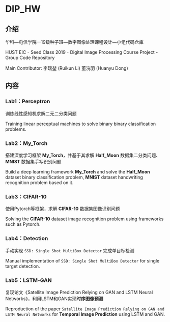 #  DIP_HW

## 介绍

华科—电信学院—19级种子班—数字图像处理课程设计—小组代码仓库

HUST EIC - Seed Class 2019 - Digital Image Processing Course Project - Group Code Repository

Main Contributor:
李瑞堃 (Ruikun Li) 董浣羽 (Huanyu Dong)

## 内容

### Lab1：Perceptron

训练线性感知机求解二元二分类问题

Training linear perceptual machines to solve binary binary classification problems.

### Lab2：My_Torch

搭建深度学习框架 **My_Torch**，并基于其求解 **Half_Moon** 数据集二分类问题、**MNIST** 数据集手写识别问题

Build a deep learning framework **My_Torch** and solve the **Half_Moon** dataset binary classification problem, **MNIST** dataset handwriting recognition problem based on it.

### Lab3：CIFAR-10

使用Pytorch等框架，求解 **CIFAR-10** 数据集图像识别问题

Solving the **CIFAR-10** dataset image recognition problem using frameworks such as Pytorch.

### Lab4：Detection

手动实现 `SSD: Single Shot MultiBox Detector` 完成单目标检测

Manual implementation of `SSD: Single Shot MultiBox Detector` for single target detection.

### Lab5：LSTM-GAN

复现论文《Satellite Image Prediction Relying on GAN and LSTM Neural Networks》，利用LSTM和GAN实现**时序图像预测**

Reproduction of the paper `Satellite Image Prediction Relying on GAN and LSTM Neural Networks` for **Temporal Image Prediction** using LSTM and GAN.
